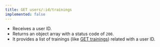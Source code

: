 ```yaml
---
title: GET users/:id/trainings
implemented: false
---
```


- Receives a user ID.  
- Returns an object array with a status code of `200`.  
- It provides a list of trainings (like [GET trainings](/trainings/get-trainings/)) related with a user ID.